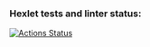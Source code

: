 ### Hexlet tests and linter status:
[![Actions Status](https://github.com/CheshireMug/python-project-49/actions/workflows/hexlet-check.yml/badge.svg)](https://github.com/CheshireMug/python-project-49/actions)